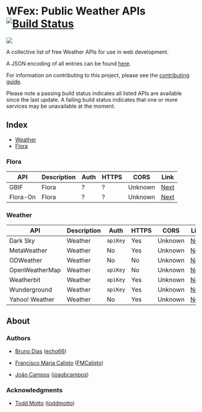 # WFex: Public Weather APIs [![Build Status](https://api.travis-ci.org/opprDev/wfex-public-weather-apis.svg)](https://travis-ci.org/opprDev/wfex-public-weather-apis)

<img src="assets/banner_header.png"/>

A collective list of free Weather APIs for use in web development.

A JSON encoding of all entries can be found [here](json).

For information on contributing to this project, please see the [contributing guide](.github/CONTRIBUTING.md).

Please note a passing build status indicates all listed APIs are available since the last update. A failing build status indicates that one or more services may be unavailable at the moment.

## Index

* [Weather](#weather)
* [Flora](#flora)


### Flora
| API            | Description | Auth     | HTTPS | CORS    | Link                                                 |
|----------------|-------------|----------|-------|---------|------------------------------------------------------|
| GBIF           | Flora       | ?        | ?     | Unknown | [Next](https://www.gbif.org/dataset/)                |
| Flora-On       | Flora       | ?        | ?     | Unknown | [Next](http://flora-on.pt/)                          |

### Weather
| API            | Description | Auth     | HTTPS | CORS    | Link                                                 |
|----------------|-------------|----------|-------|---------|------------------------------------------------------|
| Dark Sky       | Weather     | `apiKey` | Yes   | Unknown | [Next](https://darksky.net/dev/)                     |
| MetaWeather    | Weather     | No       | Yes   | Unknown | [Next](https://www.metaweather.com/api/)             |
| ODWeather      | Weather     | No       | No    | Unknown | [Next](http://api.oceandrivers.com/static/docs.html) |
| OpenWeatherMap | Weather     | `apiKey` | No    | Unknown | [Next](http://openweathermap.org/api)                |
| Weatherbit     | Weather     | `apiKey` | Yes   | Unknown | [Next](https://www.weatherbit.io/api)                |
| Wunderground   | Weather     | `apiKey` | Yes   | Unknown | [Next](https://www.wunderground.com/weather/api/)    |
| Yahoo! Weather | Weather     | No       | Yes   | Unknown | [Next](https://developer.yahoo.com/weather/)         |

## About

### Authors

- [Bruno Dias](http://echo66.github.io/) ([echo66](https://github.com/echo66))

- [Francisco Maria Calisto](http://www.franciscocalisto.me/) ([FMCalisto](https://github.com/FMCalisto))

- [João Campos](https://www.linkedin.com/in/joaobcampos/) ([joaobcampos](https://github.com/joaobcampos))

### Acknowledgments

- [Todd Motto](https://toddmotto.com/) ([toddmotto](https://github.com/toddmotto))
